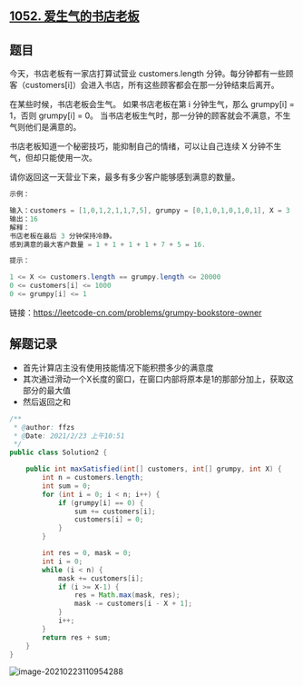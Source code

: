 ## [1052. 爱生气的书店老板](https://leetcode-cn.com/problems/grumpy-bookstore-owner/)

## 题目

今天，书店老板有一家店打算试营业 customers.length 分钟。每分钟都有一些顾客（customers[i]）会进入书店，所有这些顾客都会在那一分钟结束后离开。

在某些时候，书店老板会生气。 如果书店老板在第 i 分钟生气，那么 grumpy[i] = 1，否则 grumpy[i] = 0。 当书店老板生气时，那一分钟的顾客就会不满意，不生气则他们是满意的。

书店老板知道一个秘密技巧，能抑制自己的情绪，可以让自己连续 X 分钟不生气，但却只能使用一次。

请你返回这一天营业下来，最多有多少客户能够感到满意的数量。

```java
示例：

输入：customers = [1,0,1,2,1,1,7,5], grumpy = [0,1,0,1,0,1,0,1], X = 3
输出：16
解释：
书店老板在最后 3 分钟保持冷静。
感到满意的最大客户数量 = 1 + 1 + 1 + 1 + 7 + 5 = 16.
```

```java
提示：

1 <= X <= customers.length == grumpy.length <= 20000
0 <= customers[i] <= 1000
0 <= grumpy[i] <= 1
```


链接：https://leetcode-cn.com/problems/grumpy-bookstore-owner

## 解题记录

+ 首先计算店主没有使用技能情况下能积攒多少的满意度
+ 其次通过滑动一个X长度的窗口，在窗口内部将原本是1的那部分加上，获取这部分的最大值
+ 然后返回之和

```java
/**
 * @author: ffzs
 * @Date: 2021/2/23 上午10:51
 */
public class Solution2 {

    public int maxSatisfied(int[] customers, int[] grumpy, int X) {
        int n = customers.length;
        int sum = 0;
        for (int i = 0; i < n; i++) {
            if (grumpy[i] == 0) {
                sum += customers[i];
                customers[i] = 0;
            }
        }

        int res = 0, mask = 0;
        int i = 0;
        while (i < n) {
            mask += customers[i];
            if (i >= X-1) {
                res = Math.max(mask, res);
                mask -= customers[i - X + 1];
            }
            i++;
        }
        return res + sum;
    }
}
```

![image-20210223110954288](https://gitee.com/ffzs/picture_go/raw/master/img/image-20210223110954288.png)